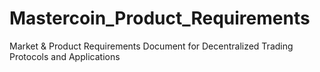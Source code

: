 Mastercoin_Product_Requirements
===============================

Market &amp; Product Requirements Document for Decentralized Trading Protocols and Applications
